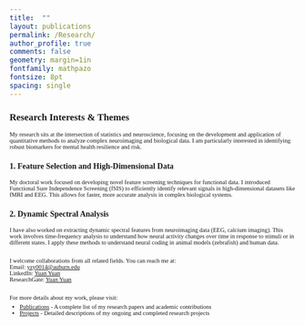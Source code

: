 ```yaml
---
title:  ""
layout: publications
permalink: /Research/
author_profile: true
comments: false
geometry: margin=1in
fontfamily: mathpazo
fontsize: 8pt
spacing: single
---
```


<h2 style="font-family:Times New Roman; font-size:1.2em;">Research Interests & Themes</h2>

<div style="font-family:Times New Roman; font-size:0.75em;">
My research sits at the intersection of statistics and neuroscience, focusing on the development and application of quantitative methods to analyze complex neuroimaging and biological data. I am particularly interested in identifying robust biomarkers for mental health resilience and risk.
</div>

<h3 style="font-family:Times New Roman; font-size:1em; margin-top:1.5em;">1. Feature Selection and High-Dimensional Data</h3>
<div style="font-family:Times New Roman; font-size:0.75em;">
My doctoral work focused on developing novel feature screening techniques for functional data. I introduced Functional Sure Independence Screening (fSIS) to efficiently identify relevant signals in high-dimensional datasets like fMRI and EEG. This allows for faster, more accurate analysis in complex biological systems.
</div>

<h3 style="font-family:Times New Roman; font-size:1em; margin-top:1.5em;">2. Dynamic Spectral Analysis</h3>
<div style="font-family:Times New Roman; font-size:0.75em;">
I have also worked on extracting dynamic spectral features from neuroimaging data (EEG, calcium imaging). This work involves time-frequency analysis to understand how neural activity changes over time in response to stimuli or in different states. I apply these methods to understand neural coding in animal models (zebrafish) and human data.
</div>

<div style="font-family:Times New Roman; font-size:0.75em; margin-top:2em;">
I welcome collaborations from all related fields. You can reach me at:<br>
Email: <a href="mailto:yzy0014@auburn.edu">yzy0014@auburn.edu</a><br>
LinkedIn: <a href="https://www.linkedin.com/in/yuan-yuan-13b80652/">Yuan Yuan</a><br>
ResearchGate: <a href="https://www.researchgate.net/profile/Yuan_Yuan20?ev=hdr_xprf">Yuan Yuan</a>
</div>

<div style="font-family:Times New Roman; font-size:0.75em; margin-top:2em;">
For more details about my work, please visit:
<ul style="margin-top:0.5em;">
    <li><a href="/Publications/">Publications</a> - A complete list of my research papers and academic contributions</li>
    <li><a href="/Projects/">Projects</a> - Detailed descriptions of my ongoing and completed research projects</li>
</ul>
</div>

